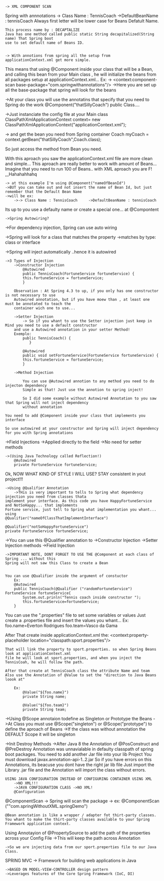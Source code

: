     -> XML COMPONENT SCAN
Spring with annnotations
    -> Class Name : TennisCoach     ->DefaultBeanName : tennisCoach 
    Always first letter will be lower case for Beans Defatult Name.

    This process name by : DECAPTALIZE 
    Java has one method called public static String decapitalized(String name) That Spring boot
    use to set default name of Beans ID.


    -> With annotions from spring all the setup from applicationContext.xml get more simple.
This means that using @Component inside your class that will be a Bean, and calling this bean from your
Main class , he will initialize the beans from all packages setup at applicationContext.xml...
Ex:
    ->     <context:component-scan base-package="com.springwithannotations"/>
    ->Here you are set up all the base-package that spring will look for the beans

->At your class you will use the annotatins that specify that you need to Spring do the work
    @Component("thatSillyCoach")
        public Class....

->Just instanciate the config file at your Main class
    ClassPathXmlApplicationContext context= new ClassPathXmlApplicationContext("applicationContext.xml");

-> and get the bean you need from Spring container
    Coach myCoach = context.getBean("thatSillyCoach",Coach.class);

So just access the method from Bean you need.

With this aproach you saw the applicationContext.xml file are more clean and simple... 
This aproach are really better to work with amount of Beans... Imagine that you need to run 100 of Beans..
with XML aproach you are F! ,,,Hahahahhahq

    -> at this example I'm using @Component("nameOfBeanId") 
    ->BUT you can take out and not insert the name of Bean Id, but just remember that the Default Bean Name
    ->will be ex:
        ->-> Class Name : TennisCoach     ->DefaultBeanName : tennisCoach

Its up to you use a defaulty name or create a special one... at  @Compontent


    ->Spring Autowiring?
->For dependency injection, Spring can use auto wiring

->Spring will look for a class that matches the property
    ->matches by type: class or interface
    
->Spring will inject automatically ..hence it is autowired

    ->3 Types of Injection
        ->Constructor Injection
            @Autowired
            public TennisCoach(FortuneService fortuneService) {
            this.fortuneService = fortuneService;
            }

        Observation : At Spring 4.3 to up, if you only has one constructor is not necessary to use
        Autowired annotation, but if you have moew than , at least one must be annotated to teach the
        container wich one to use... 

        ->Setter Injection
            -> So if you whant to use the Setter injection just keep in Mind you need to use a default constructor
        and use a Autowired annotation in your setter Method!
        Exemplo:
            public TennisCoach() {
               }
            
            @Autowired
            public void setFortuneService(FortuneService fortuneService) {
            this.fortuneService = fortuneService;
            }

        ->Method Injection

            You can use @Autowired annotion to any method you need to do injecton dependency
            Simple as that! Just use the annotion to spring inject!

            So I did some example without Autowired Annotation to you saw that Spring will not inject dependency
            without annotation

    You need to add @Component inside your class that implements you interface

    So use autowired at your constructor and Spring will inject dependency for you with Spring annotations

->Field Injections 
    ->Applied directly to the field
    ->No need for setter methods

    ->(Using Java Technology called Reflection!)
        @Autowired
        private FortuneService fortuneService;


Ok, NOW WHAT KIND OF STYLE I WILL USE?
    STAY consistent in yout project!!!


    ->Using @Qualifier Annotation
        ->THis is very important to tells to Spring what dependency injection you need from classes thata
    implement your interface. As this code you have HappyFortuneService and NotSoHappy... that implements
    Fortune service, just tell to Spring what implementation you whant... using
    @Qualifier("nameOfClassThatImplementInterface")

    @Qualifier("notSoHappyFortuneService")
    private FortuneService fortuneService;

->You can use this @Qualifier annotation to
        ->Constructor Injection
        ->Setter Injection methods
        ->Field Injection

    ->IMPORTANT NOTE, DONT FORGET TO USE THE @Component at each class of Spring ... without this
    Spring will not saw this Class to create a Bean
    
    
    You can use @Qualifier inside the argument of constuctor
        Ex:
        @Autowired
        public TennisCoach(@Qualifier ("randomFortuneService") FortuneService fortuneService{
            System.out.prinln("Tennis coach inside constructor ");
            this.fortuneService=fortuneService;
        }

    

You can use the ".properties" file to set some variables or values
Just create a .properties file and insert the values you whant...
    Ex: 
        foo.name=Everton Rodrigues
        foo.team=Vasco da Gama

After That create inside applicationContext.xml the:
    <context:property-placeholder location="classpath:sport.properties"/>

    That will link the property to sport.properties. so when Spring Beans look at applicationContext.xml
    file he will look at sport.properties, and when you inject the TennisCoah, he will follow the path.

    After that create at TennisCoach class the attribute Name and team
    Also use the Annotation of @Value to set the "direction to Java Beans loook at"

        Ex:
            @Value("${foo.name}")
            private String name;

            @Value("${foo.team}")
            private String team;


->Using @Scope annotaion todefine as Singleton or Prototype the Beans
    ->At Class you must use @Scope("singleton") or @Scope("prototype") to define the aproach of Beans
    ->If the class was without annotation the DEFAULT Scope it will be singleton

->Init Destroy Methods
    ->After Java 8 the Annotation of @PosConstruct  and @PreDestroy Annotation was unnavialable in
defaulty classpath of spring boot packages.
    You need to add another Jar file into your lib Project
    You must download javax.annotation-api-1..2.jar
    So if you have errors on this Annotations, its beacuse you dont have the right jar lib file
    Just import the Library .jar file and the Annotation will import the class without errors.
    



    USING JAVA CONFIGURATION INSTEAD OF CONFIGURING CONTAINER USING XML
        ->NO XML!!! 
        ->JAVA CONFIGURATION CLASS ->NO XML!
        @Configuration

@ComponentScan -> Spring will scan the package
       -> ex: @ComponentScan (""com.springWithoutXML.springDemo")


    @Bean annotation is like a wrapper / adapter fot thirt-party classes.
    You whant to make the thirt-party classes available to your Spring Framework application context.


Using Annotayion of @PropertySource  to add the path of the properties across your Config File
    ->This will keep the path across Annotation

    ->So we are injecting data from our sport.preperties file to our Java Class.



SPRING MVC -> Framework for building web applications in Java
        
    ->BASED ON MODEL-VIEW-CONTROLLER design pattern
    ->Leverages features of the Core Spring Framework (IoC, DI)


